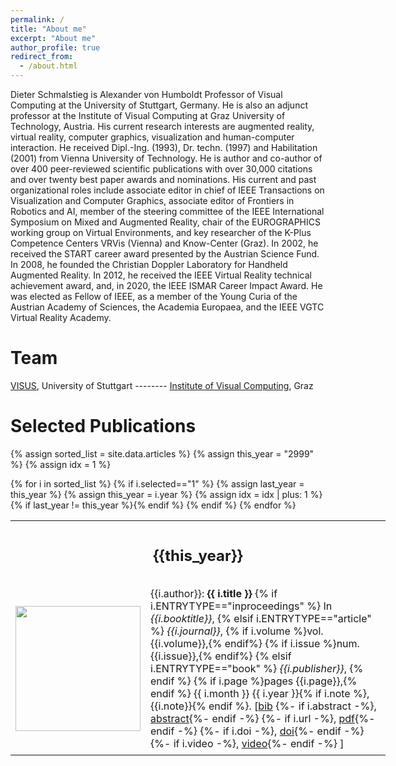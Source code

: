 ```yaml
---
permalink: /
title: "About me"
excerpt: "About me"
author_profile: true
redirect_from:
  - /about.html
---
```

<style>
  table {
    border-collapse: collapse;
    border-spacing: 0;
    border: none;
  }
  th, td {
    border: none !important;
    border-style: none;
    padding: 8px;
  }
</style>


Dieter Schmalstieg is Alexander von Humboldt Professor of Visual Computing at the University of Stuttgart, Germany. He is also an adjunct professor at the Institute of Visual Computing at Graz University of Technology, Austria. His current research interests are augmented reality, virtual reality, computer graphics, visualization and human-computer interaction. He received Dipl.-Ing. (1993), Dr. techn. (1997) and Habilitation (2001) from Vienna University of Technology. He is author and co-author of over 400 peer-reviewed scientific publications with over 30,000 citations and over twenty best paper awards and nominations. His current and past organizational roles include associate editor in chief of IEEE Transactions on Visualization and Computer Graphics, associate editor of Frontiers in Robotics and AI, member of the steering committee of the IEEE International Symposium on Mixed and Augmented Reality, chair of the EUROGRAPHICS working group on Virtual Environments, and key researcher of the K-Plus Competence Centers VRVis (Vienna) and Know-Center (Graz). In 2002, he received the START career award presented by the Austrian Science Fund. In 2008, he founded the Christian Doppler Laboratory for Handheld Augmented Reality. In 2012, he received the IEEE Virtual Reality technical achievement award, and, in 2020, the IEEE ISMAR Career Impact Award. He was elected as Fellow of IEEE, as a member of the Young Curia of the Austrian Academy of Sciences, the Academia Europaea, and the IEEE VGTC Virtual Reality Academy. 

<h1>Team</h1>

<a href="https://www.visus.uni-stuttgart.de/arbeitsgruppen/schmalstieg-group/">VISUS</a>, University of Stuttgart -------- 
<a href="https://ivc.tugraz.at/">Institute of Visual Computing</a>, Graz

<h1>Selected Publications</h1>

{% assign sorted_list = site.data.articles %}
{% assign this_year = "2999" %}
{% assign idx = 1 %}

<table style="width: 600px;">
{% for i in sorted_list %}
{% if i.selected=="1" %}
  {% assign last_year = this_year %}
  {% assign this_year = i.year %}
  {% assign idx = idx | plus: 1 %}
  {% if last_year != this_year %}<tr><td colspan="2" style="text-align: center;"><h2>{{this_year}}</h2></td></tr>{% endif %}
  <tr><td style="width: 20%;"><img src="img/{{i.ID}}.jpg" width="200"></td><td style="width: 80%;">
    {{i.author}}:
    <b>{{ i.title }}</b>
	{% if i.ENTRYTYPE=="inproceedings" %}
	  In <i>{{i.booktitle}}</i>,
	{% elsif i.ENTRYTYPE=="article" %}
	  <i>{{i.journal}}</i>, 
	  {% if i.volume %}vol. {{i.volume}},{% endif%}
	  {% if i.issue %}num. {{i.issue}},{% endif%}
	{% elsif i.ENTRYTYPE=="book" %}
	  <i>{{i.publisher}}</i>, 
	{% endif %}
    {% if i.page %}pages {{i.page}},{% endif %}
	{{ i.month }} {{ i.year }}{% if i.note %}, {{i.note}}{% endif %}.
  [<a href="bib/{{i.ID}}.bib">bib</a>
	{%- if i.abstract -%}, <a href="abstract/{{i.ID}}.txt">abstract</a>{%- endif -%}
	{%- if i.url -%}, <a href="/pdf/{{ i.ID }}.pdf">pdf</a>{%- endif -%}
	{%- if i.doi -%}, <a href="https://doi.org/{{- i.doi -}}">doi</a>{%- endif -%}
	{%- if i.video -%}, <a href="{{ i.video }}">video</a>{%- endif -%}
	]
  </td></tr>
{% endif %}
{% endfor %}
</table>
